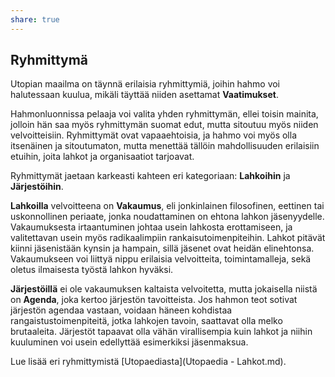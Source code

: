 ```yaml
---
share: true
---
```

## Ryhmittymä

Utopian maailma on täynnä erilaisia ryhmittymiä, joihin hahmo voi halutessaan kuulua, mikäli täyttää niiden asettamat **Vaatimukset**.

Hahmonluonnissa pelaaja voi valita yhden ryhmittymän, ellei toisin mainita, jolloin hän saa myös ryhmittymän suomat edut, mutta sitoutuu myös niiden velvoitteisiin. Ryhmittymät ovat vapaaehtoisia, ja hahmo voi myös olla itsenäinen ja sitoutumaton, mutta menettää tällöin mahdollisuuden erilaisiin etuihin, joita lahkot ja organisaatiot tarjoavat.

Ryhmittymät jaetaan karkeasti kahteen eri kategoriaan: **Lahkoihin** ja **Järjestöihin**.

**Lahkoilla** velvoitteena on **Vakaumus**, eli jonkinlainen filosofinen, eettinen tai uskonnollinen periaate, jonka noudattaminen on ehtona lahkon jäsenyydelle. Vakaumuksesta irtaantuminen johtaa usein lahkosta erottamiseen, ja valitettavan usein myös radikaalimpiin rankaisutoimenpiteihin. Lahkot pitävät kiinni jäsenistään kynsin ja hampain, sillä jäsenet ovat heidän elinehtonsa. Vakaumukseen voi liittyä nippu erilaisia velvoitteita, toimintamalleja, sekä oletus ilmaisesta työstä lahkon hyväksi.

**Järjestöillä** ei ole vakaumuksen kaltaista velvoitetta, mutta jokaisella niistä on **Agenda**, joka kertoo järjestön tavoitteista. Jos hahmon teot sotivat järjestön agendaa vastaan, voidaan häneen kohdistaa rangaistustoimenpiteitä, jotka lahkojen tavoin, saattavat olla melko brutaaleita. Järjestöt tapaavat olla vähän virallisempia kuin lahkot ja niihin kuuluminen voi usein edellyttää esimerkiksi jäsenmaksua.

Lue lisää eri ryhmittymistä [Utopaediasta](Utopaedia - Lahkot.md).
